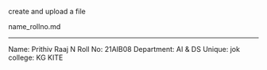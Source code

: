 
create and upload a file

name_rollno.md

***********************************************************************

Name: Prithiv Raaj N
Roll No: 21AIB08
Department: AI & DS
Unique: jok
college: KG KITE